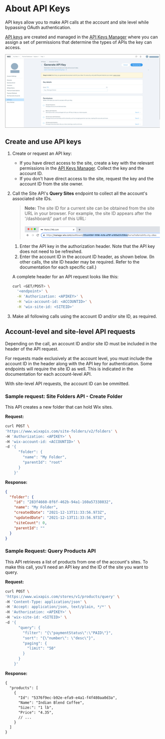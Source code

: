 # About API Keys

API keys allow you to make API calls at the account and site level while bypassing OAuth authentication. 

[API keys](https://support.wix.com/en/article/about-wix-api-keys) are created and managed in the [API Keys Manager](https://manage.wix.com/account/api-keys) where you can assign a set of permissions that determine the types of APIs the key can access.

![API Keys Manager](../media/APIKeysManager.jpg)

## Create and use API keys

1. Create or request an API key:

    - If you have direct access to the site, create a key with the relevant permissions in the [API Keys Manager](https://manage.wix.com/account/api-keys). Collect the key and the account ID.
    - If you don't have direct access to the site, request the key and the account ID from the site owner.  

2. Call the Site API's **Query Sites** endpoint to collect all the account's associated site IDs.

      > **Note:**
      > The site ID for a current site can be obtained from the site URL in your browser.
      > For example, the site ID appears after the '/dashboard/' part of this URL: <br />
      > <br />
      > ![site Id in URL](../media/siteid.png)

      1. Enter the API key in the authorization header. Note that the API key does not need to be refreshed.  
      2. Enter the account ID in the account ID header, as shown below. (In other calls, the site ID header may be required. Refer to the documentation for each specific call.)

    A complete header for an API request looks like this:

     ```sh
     curl <GET/POST> \
       '<endpoint>' \
       -H 'Authorization: <APIKEY>' \
       -H 'wix-account-id: <ACCOUNTID>' \
       -H 'wix-site-id: <SITEID>'
     ```

3. Make all following calls using the account ID and/or site ID, as required.

## Account-level and site-level API requests

Depending on the call, an account ID and/or site ID must be included in the header of the API request.

For requests made exclusively at the account level, you must include the account ID in the header along with the API key for authentication. Some endpoints will require the site ID as well. This is indicated in the documentation for each account-level API.

With site-level API requests, the account ID can be ommitted.

### Sample request: Site Folders API - Create Folder

This API creates a new folder that can hold Wix sites.

**Request:**

```sh
curl POST \
'https://www.wixapis.com/site-folders/v2/folders' \
-H 'Authorization: <APIKEY>' \
-H 'wix-account-id: <ACCOUNTID>' \
-d '{
      "folder": {
        "name": "My Folder",
        "parentId": "root"
      }
    }'
```

**Response:**

```json
{
  "folder": {
    "id": "283f4660-8f6f-462b-94a1-160a57338032",
    "name": "My Folder",
    "createdDate": "2021-12-13T11:33:56.973Z",
    "updatedDate": "2021-12-13T11:33:56.973Z",
    "siteCount": 0,
    "parentId": ""
  }
}
```

### Sample Request: Query Products API

This API retrieves a list of products from one of the account's sites. To make this call, you'll need an API key and the ID of the site you want to query.

**Request:**

```sh
curl POST \
'https://www.wixapis.com/stores/v1/products/query' \
-H 'Content-Type: application/json' \
-H 'Accept: application/json, text/plain, */*' \
-H 'Authorization: <APIKEY>' \
-H 'wix-site-id: <SITEID>' \
-d '{
      "query": {
        "filter": "{\"paymentStatus\":\"PAID\"}",
        "sort": "{\"number\": \"desc\"}",
        "paging": {
          "limit": "50"
        }
      }
    }'
```

**Response:**

```json:
{
  "products": [
    {
      "Id": "5376f9ec-b92e-efa9-e4a1-f4f480aa0d3a",
      "Name": "Indian Blend Coffee",
      "Size:": "1 lb",
      "Price": "4.35",
      // ...
    }
  ]
}
```
